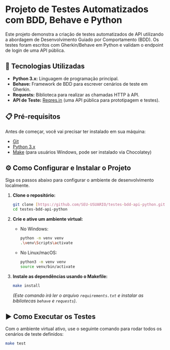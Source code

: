# Projeto de Testes Automatizados com BDD, Behave e Python

Este projeto demonstra a criação de testes automatizados de API utilizando a abordagem de Desenvolvimento Guiado por Comportamento (BDD). Os testes foram escritos com Gherkin/Behave em Python e validam o endpoint de login de uma API pública.

## 🚀 Tecnologias Utilizadas

- **Python 3.x:** Linguagem de programação principal.
- **Behave:** Framework de BDD para escrever cenários de teste em Gherkin.
- **Requests:** Biblioteca para realizar as chamadas HTTP à API.
- **API de Teste:** [Reqres.in](https://reqres.in/) (uma API pública para prototipagem e testes).

## 📋 Pré-requisitos

Antes de começar, você vai precisar ter instalado em sua máquina:

- [Git](https://git-scm.com)
- [Python 3.x](https://www.python.org/)
- [Make](https://community.chocolatey.org/packages/make) (para usuários Windows, pode ser instalado via Chocolatey)

## ⚙️ Como Configurar e Instalar o Projeto

Siga os passos abaixo para configurar o ambiente de desenvolvimento localmente.

1.  **Clone o repositório:**

    ```bash
    git clone [https://github.com/SEU-USUARIO/testes-bdd-api-python.git](https://github.com/SEU-USUARIO/testes-bdd-api-python.git)
    cd testes-bdd-api-python
    ```

2.  **Crie e ative um ambiente virtual:**

    - No Windows:
      ```bash
      python -m venv venv
      .\venv\Scripts\activate
      ```
    - No Linux/macOS:
      ```bash
      python3 -m venv venv
      source venv/bin/activate
      ```

3.  **Instale as dependências usando o Makefile:**
    ```bash
    make install
    ```
    _(Este comando irá ler o arquivo `requirements.txt` e instalar as bibliotecas `behave` e `requests`)_.

## ▶️ Como Executar os Testes

Com o ambiente virtual ativo, use o seguinte comando para rodar todos os cenários de teste definidos:

```bash
make test
```
